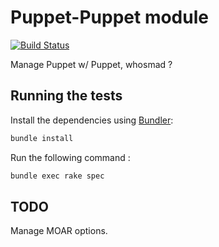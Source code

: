 # Puppet-Puppet module

[![Build Status](https://secure.travis-ci.org/bdossantos/puppet-module-puppet.png)](http://travis-ci.org/bdossantos/puppet-module-puppet)

Manage Puppet w/ Puppet, whosmad ?

## Running the tests

Install the dependencies using [Bundler](http://gembundler.com):

```bash
bundle install
```

Run the following command :

```bash
bundle exec rake spec
```

## TODO

Manage MOAR options.
